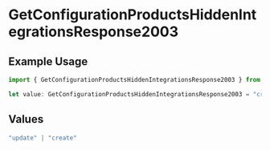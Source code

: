 # GetConfigurationProductsHiddenIntegrationsResponse2003

## Example Usage

```typescript
import { GetConfigurationProductsHiddenIntegrationsResponse2003 } from "@vercel/sdk/models/getconfigurationproductsop.js";

let value: GetConfigurationProductsHiddenIntegrationsResponse2003 = "create";
```

## Values

```typescript
"update" | "create"
```